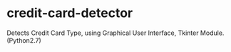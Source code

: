 # credit-card-detector
Detects Credit Card Type, using Graphical User Interface, Tkinter Module. (Python2.7)
